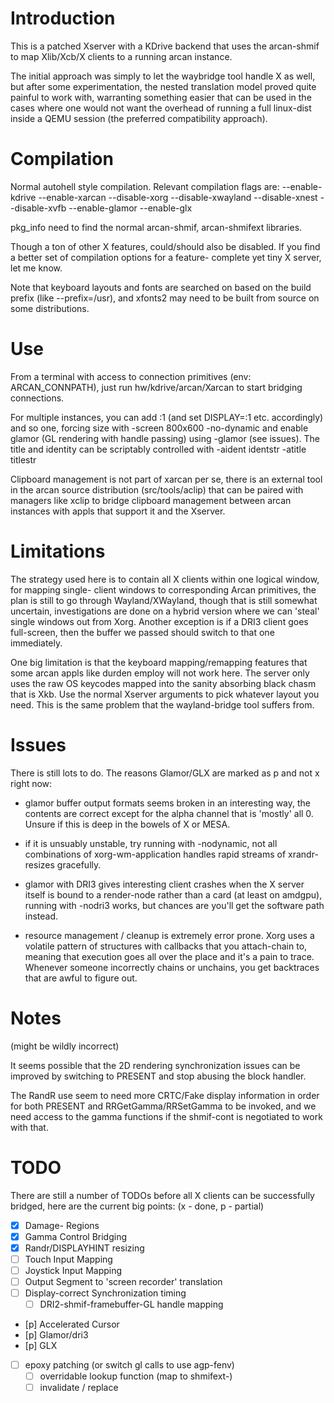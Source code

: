 Introduction
====
This is a patched Xserver with a KDrive backend that uses the arcan-shmif to
map Xlib/Xcb/X clients to a running arcan instance.

The initial approach was simply to let the waybridge tool handle X as well,
but after some experimentation, the nested translation model proved quite
painful to work with, warranting something easier that can be used in the
cases where one would not want the overhead of running a full linux-dist
inside a QEMU session (the preferred compatibility approach).

Compilation
====
Normal autohell style compilation. Relevant compilation flags are:
    --enable-kdrive --enable-xarcan --disable-xorg --disable-xwayland
    --disable-xnest --disable-xvfb --enable-glamor --enable-glx

pkg\_info need to find the normal arcan-shmif, arcan-shmifext libraries.

Though a ton of other X features, could/should also be disabled.
If you find a better set of compilation options for a feature- complete yet
tiny X server, let me know.

Note that keyboard layouts and fonts are searched on based on the build
prefix (like --prefix=/usr), and xfonts2 may need to be built from source
on some distributions.

Use
====
From a terminal with access to connection primitives (env: ARCAN\_CONNPATH),
just run hw/kdrive/arcan/Xarcan to start bridging connections.

For multiple instances, you can add :1 (and set DISPLAY=:1 etc. accordingly)
and so one, forcing size with -screen 800x600 -no-dynamic and enable glamor
(GL rendering with handle passing) using -glamor (see issues). The title and
identity can be scriptably controlled with -aident identstr -atitle titlestr

Clipboard management is not part of xarcan per se, there is an external tool
in the arcan source distribution (src/tools/aclip) that can be paired with
managers like xclip to bridge clipboard management between arcan instances
with appls that support it and the Xserver.

Limitations
====
The strategy used here is to contain all X clients within one logical window,
for mapping single- client windows to corresponding Arcan primitives, the plan
is still to go through Wayland/XWayland, though that is still somewhat
uncertain, investigations are done on a hybrid version where we can 'steal'
single windows out from Xorg. Another exception is if a DRI3 client goes
full-screen, then the buffer we passed should switch to that one immediately.

One big limitation is that the keyboard mapping/remapping features that some
arcan appls like durden employ will not work here. The server only uses the
raw OS keycodes mapped into the sanity absorbing black chasm that is Xkb. Use
the normal Xserver arguments to pick whatever layout you need. This is the
same problem that the wayland-bridge tool suffers from.

Issues
====
There is still lots to do. The reasons Glamor/GLX are marked as p and not x
right now:

* glamor buffer output formats seems broken in an interesting way, the
  contents are correct except for the alpha channel that is 'mostly' all 0.
	Unsure if this is deep in the bowels of X or MESA.

* if it is unsuably unstable, try running with -nodynamic, not all combinations
	of xorg-wm-application handles rapid streams of xrandr- resizes gracefully.

* glamor with DRI3 gives interesting client crashes when the X server itself
  is bound to a render-node rather than a card (at least on amdgpu), running
	with -nodri3 works, but chances are you'll get the software path instead.

* resource management / cleanup is extremely error prone. Xorg uses a volatile
  pattern of structures with callbacks that you attach-chain to, meaning that
	execution goes all over the place and it's a pain to trace. Whenever someone
	incorrectly chains or unchains, you get backtraces that are awful to figure
	out.

Notes
====
(might be wildly incorrect)

It seems possible that the 2D rendering synchronization issues can be improved
by switching to PRESENT and stop abusing the block handler.

The RandR use seem to need more CRTC/Fake display information in order for
both PRESENT and RRGetGamma/RRSetGamma to be invoked, and we need access to
the gamma functions if the shmif-cont is negotiated to work with that.

TODO
====
There are still a number of TODOs before all X clients can be successfully
bridged, here are the current big points:
(x - done, p - partial)

- [x] Damage- Regions
- [x] Gamma Control Bridging
- [x] Randr/DISPLAYHINT resizing
- [ ] Touch Input Mapping
- [ ] Joystick Input Mapping
- [ ] Output Segment to 'screen recorder' translation
- [ ] Display-correct Synchronization timing
  - [ ] DRI2-shmif-framebuffer-GL handle mapping
- [p] Accelerated Cursor
- [p] Glamor/dri3
- [p] GLX
- [ ] epoxy patching (or switch gl calls to use agp-fenv)
    - [ ] overridable lookup function (map to shmifext-)
    - [ ] invalidate / replace
